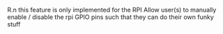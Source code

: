 R.n this feature is only implemented for the RPI
Allow user(s) to manually enable / disable the rpi GPIO pins
such that they can do their own funky stuff